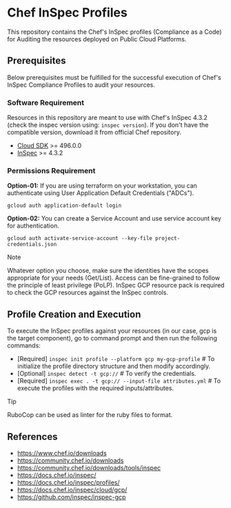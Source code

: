 # Chef InSpec Profiles
This repository contains the Chef's InSpec profiles (Compliance as a Code) for Auditing the resources deployed on Public Cloud Platforms.

## Prerequisites
Below prerequisites must be fulfilled for the successful execution of Chef's InSpec Compliance Profiles to audit your resources.

### Software Requirement
Resources in this repository are meant to use with Chef's InSpec 4.3.2 (check the inspec version using: `inspec version`). If you don't have the compatible version, download it from official Chef repository.

-   [Cloud SDK](https://cloud.google.com/sdk/install) >= 496.0.0
-   [InSpec](https://community.chef.io/downloads/tools/inspec) >= 4.3.2

### Permissions Requirement
**Option-01:** If you are using terraform on your workstation, you can authenticate using User Application Default Credentials ("ADCs").

```shell
gcloud auth application-default login
```

**Option-02:** You can create a Service Account and use service account key for authentication.

```shell
gcloud auth activate-service-account --key-file project-credentials.json
```

> [!NOTE]
> Whatever option you choose, make sure the identities have the scopes appropriate for your needs (Get/List). Access can be fine-grained to follow the principle of least privilege (PoLP).
> InSpec GCP resource pack is required to check the GCP resources against the InSpec controls.

## Profile Creation and Execution
To execute the InSpec profiles against your resources (in our case, gcp is the target component), go to command prompt and then run the following commands:

- [Required] `inspec init profile --platform gcp my-gcp-profile` # To initialize the profile directory structure and then modify accordingly.
- [Optional] `inspec detect -t gcp://` # To verify the credentials.
- [Required] `inspec exec . -t gcp:// --input-file attributes.yml` # To execute the profiles with the required inputs/attributes.

> [!TIP]
> RuboCop can be used as linter for the ruby files to format.

## References
- https://www.chef.io/downloads
- https://community.chef.io/downloads
- https://community.chef.io/downloads/tools/inspec
- https://docs.chef.io/inspec/
- https://docs.chef.io/inspec/profiles/
- https://docs.chef.io/inspec/cloud/gcp/
- https://github.com/inspec/inspec-gcp
